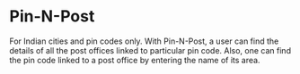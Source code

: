 # Pin-N-Post 
For Indian cities and pin codes only.
With Pin-N-Post, a user can find the details of all the post offices linked to particular pin code.
Also, one can find the pin code linked to a post office by entering the name of its area.
